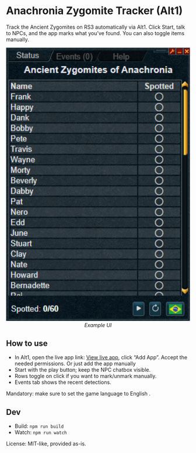 # Anachronia Zygomite Tracker (Alt1)

Track the Ancient Zygomites on RS3 automatically via Alt1. Click Start, talk to NPCs, and the app marks what you’ve found. You can also toggle items manually.

<p align="center">
  <img src="example.png" alt="Example" width="520" />
  <br/>
  <em>Example UI</em>
  </p>

## How to use
- In Alt1, open the live app link: [View live app](https://wyvern800.github.io/AncientZygomitesTracker/), click “Add App”. Accept the needed permissions. Or just add the app manually
- Start with the play button; keep the NPC chatbox visible.
- Rows toggle on click if you want to mark/unmark manually.
- Events tab shows the recent detections.

Mandatory: make sure to set the game language to English .

## Dev
- Build: `npm run build`
- Watch: `npm run watch`

License: MIT-like, provided as-is.

